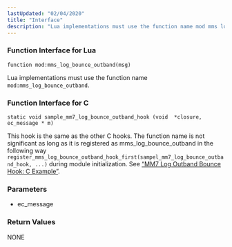 ```yaml
---
lastUpdated: "02/04/2020"
title: "Interface"
description: "Lua implementations must use the function name mod mms log bounce outband This hook is the same as the other C hooks The function name is not significant as long as it is registered as mms log bounce outband in the following way register mms log bounce outband hook first..."
---
```


### <a name="idp954992"></a> Function Interface for Lua

`function mod:mms_log_bounce_outband(msg)`

Lua implementations must use the function name `mod:mms_log_bounce_outband`.

### <a name="idp957664"></a> Function Interface for C

```
static void sample_mm7_log_bounce_outband_hook (void  *closure,
ec_message * m)
```

This hook is the same as the other C hooks. The function name is not significant as long as it is registered as mms_log_bounce_outband in the following way `register_mms_log_bounce_outband_hook_first(sampel_mm7_log_bounce_outband_hook, ...)` during module initialization. See [“MM7 Log Outband Bounce Hook: C Example”](/momentum/mobile/mobile-developer-guide/mm-7-log-outband-bounce-hook-examples#MM7_Log_Outband_Bounce_Hook.c).

### <a name="idp961200"></a> Parameters

*   ec_message

### <a name="idp970016"></a> Return Values

NONE